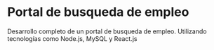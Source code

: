 # Portal de busqueda de empleo

Desarrollo completo de un portal de busqueda de empleo. Utilizando tecnologías como Node.js, MySQL y React.js
